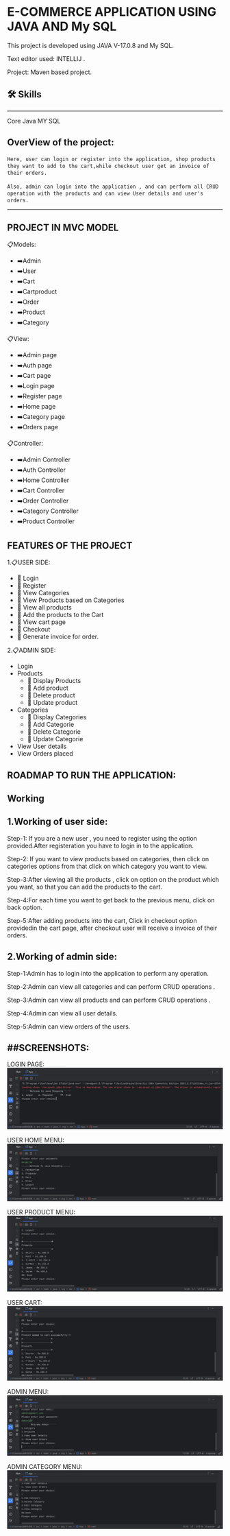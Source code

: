 
# E-COMMERCE APPLICATION USING JAVA AND My SQL

This project is developed using JAVA V-17.0.8 and My SQL.

Text editor used: INTELLIJ .

Project: Maven based project.

## 🛠 Skills
------------
Core Java
MY SQL

OverView of the project:
-----------------------
    Here, user can login or register into the application, shop products they want to add to the cart,while checkout user get an invoice of their orders.

    Also, admin can login into the application , and can perform all CRUD operation with the products and can view User details and user's orders.   


------------------------------------------------


## PROJECT IN MVC MODEL
📋Models:                  
  - ➡️Admin
  - ➡️User
  - ➡️Cart
  - ➡️Cartproduct
  - ➡️Order
  - ➡️Product
  - ➡️Category

📋View:
  - ➡️Admin page
  - ➡️Auth page
  - ➡️Cart page
  - ➡️Login page
  - ➡️Register page
  - ➡️Home page
  - ➡️Category page
  - ➡️Orders page

📋Controller:
  - ➡️Admin Controller
  - ➡️Auth Controller
  - ➡️Home Controller
  - ➡️Cart Controller
  - ➡️Order Controller
  - ➡️Category Controller
  - ➡️Product Controller


## FEATURES OF THE PROJECT

1.📋USER SIDE:
   - 🔳  Login
   - 🔳  Register
   - 🔳  View Categories
   - 🔳  View Products based on Categories
   - 🔳  View all products
   - 🔳  Add the products to the Cart 
   - 🔳  View cart page
   - 🔳  Checkout 
   - 🔳  Generate invoice for order.

2.📋ADMIN SIDE:
   - Login
   - Products 
       - 🔳 Display Products
       - 🔳 Add product
       - 🔳 Delete product
       - 🔳 Update product
   - Categories
       - 🔳 Display Categories
       - 🔳 Add Categorie
       - 🔳 Delete Categorie
       - 🔳 Update Categorie
   - View User details
   - View Orders placed



## ROADMAP TO RUN THE APPLICATION:

Working
--------
1.Working of user side:
----------------------
 Step-1: If you are a new user , you need to register using the option provided.After registeration you have to login in to the application.
 
 Step-2: If you want to view products based on categories, then click on categories options from that click on which category you want to view.
 
 Step-3:After viewing all the products , click on option on the product which you want, so that you can add the products to the cart.
 
 Step-4:For each time you want to get back to the previous menu, click on back option.
 
 Step-5:After adding products into the cart, Click in checkout option providedin the cart page,
 after checkout user will receive a invoice of their orders.

 2.Working of admin side:
 ------------------------
 Step-1:Admin has to login into the application to perform any operation.

 Step-2:Admin can view all categories and can perform CRUD operations .

 Step-3:Admin can view all products and can perform CRUD operations .

 Step-4:Admin can view all user details.

 Step-5:Admin can view orders of the users.

##SCREENSHOTS:
--------------
LOGIN PAGE:
<img src="src/main/java/org/rev/Screenshots/login.png">

USER HOME MENU:
<img src="src/main/java/org/rev/Screenshots/userHomeMenu.png">

USER PRODUCT MENU:
<img src="src/main/java/org/rev/Screenshots/userProductMenu.png">

USER CART:
<img src="src/main/java/org/rev/Screenshots/usercartMenu.png">

ADMIN MENU:
<img src="src/main/java/org/rev/Screenshots/adminenu.png">

ADMIN CATEGORY MENU:
<img src="src/main/java/org/rev/Screenshots/adminCategoryMenu.png">





